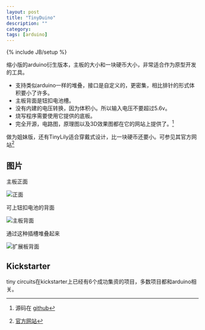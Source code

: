 ```yaml
---
layout: post
title: "TinyDuino"
description: ""
category: 
tags: [arduino]
---
```

{% include JB/setup %}

缩小版的arduino衍生版本，主板的大小和一块硬币大小，非常适合作为原型开发的工具。

* 支持类似arduino一样的堆叠，接口是自定义的，更密集，相比排针的形式体积要小了许多。 
* 主板背面是钮扣电池槽。
* 没有内建的电压转换，因为体积小。所以输入电压不要超过5.6v。 
* 烧写程序需要使用它提供的底板。
* 完全开源，电路图，原理图以及3D效果图都在它的网站上提供了。[^github]

做为姐妹版，还有TinyLily适合穿戴式设计，比一块硬币还要小。可参见其官方网站[^tinycircuits]

## 图片 

主板正面

![正面](http://ww1.sinaimg.cn/large/a74ecc4cjw1e0pe4b1br3j.jpg)

可上钮扣电池的背面

![主板背面](http://ww3.sinaimg.cn/large/a74eed94jw1e0pe57y987j.jpg)

通过这种插槽堆叠起来

![扩展板背面](http://ww1.sinaimg.cn/large/a74e55b4jw1e0pe68iy7qj.jpg)

## Kickstarter

tiny circuits在kickstarter上已经有6个成功集资的项目，多数项目都和arduino相关。

[^tinycircuits]: [官方网站](http://tiny-circuits.com)
[^github]: 源码在 [github](https://github.com/TinyCircuits)
